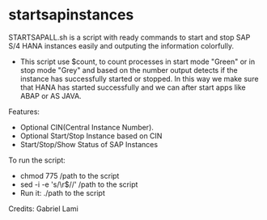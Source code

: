 # startsapinstances

STARTSAPALL.sh is a script with ready commands to start and stop SAP S/4 HANA instances easily and outputing the information colorfully.

- This script use $count, to count processes in start mode "Green" or in stop mode "Grey" and based on the number output 
  detects if the instance has successfully started or stopped. In this way we make sure that HANA has started successfully and 
  we can after start apps like ABAP or AS JAVA.

Features:

- Optional CIN(Central Instance Number).
- Optional Start/Stop Instance based on CIN
- Start/Stop/Show Status of SAP Instances
  
To run the script:

- chmod 775 /path to the script
- sed -i -e 's/\r$//' /path to the script
- Run it: ./path to the script

Credits:
Gabriel Lami
